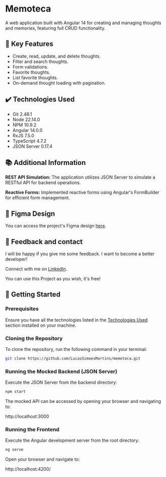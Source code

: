 # Memoteca

A web application built with Angular 14 for creating and managing thoughts and memories, featuring full CRUD functionality.

## 🌟 Key Features

* Create, read, update, and delete thoughts.
* Filter and search thoughts.
* Form validations.
* Favorite thoughts.
* List favorite thoughts.
* On-demand thought loading with pagination.

## ✔️ Technologies Used

* Git 2.48.1
* Node 22.14.0
* NPM 10.9.2   
* Angular 14.0.0
* RxJS 7.5.0
* TypeScript 4.7.2
* JSON Server 0.17.4

## 📚 Additional Information

**REST API Simulation:** The application utilizes JSON Server to simulate a RESTful API for backend operations.

**Reactive Forms:** Implemented reactive forms using Angular's FormBuilder for efficient form management.

## 🎨 Figma Design

You can access the project's Figma design [here](https://www.figma.com/design/YTSUBbe7Zgwx3L567TAzTc/Angular-14%3A-aplique-os-conceitos-e-desenvolva-seu-primeiro-CRUD-%7C-Memoteca?node-id=148-26&p=f&t=PO27yGLwRb4OQl2c-0).

## 💬 Feedback and contact

I will be happy if you give me some feedback. I want to become a better developer!

Connect with me on [LinkedIn](https://br.linkedin.com/in/lucassimoesmartins).

You can use this Project as you wish, it's free!

## 🚀 Getting Started

### Prerequisites

Ensure you have all the technologies listed in the [Technologies Used](#technologies-used) section installed on your machine.

### Cloning the Repository

To clone the repository, run the following command in your terminal:

```bash
git clone https://github.com/LucasSimoesMartins/memoteca.git
```

###  Running the Mocked Backend (JSON Server)
Execute the JSON Server from the backend directory: 
```bash
npm start
```

The mocked API can be accessed by opening your browser and navigating to:

http://localhost:3000

### Running the Frontend
Execute the Angular development server from the root directory: 
```bash
ng serve
```

Open your browser and navigate to: 

http://localhost:4200/
